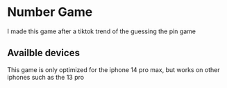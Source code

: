 # Number Game

I made this game after a tiktok trend of the guessing the pin game

## Availble devices
This game is only optimized for the iphone 14 pro max, but works on other iphones such as the 13 pro
